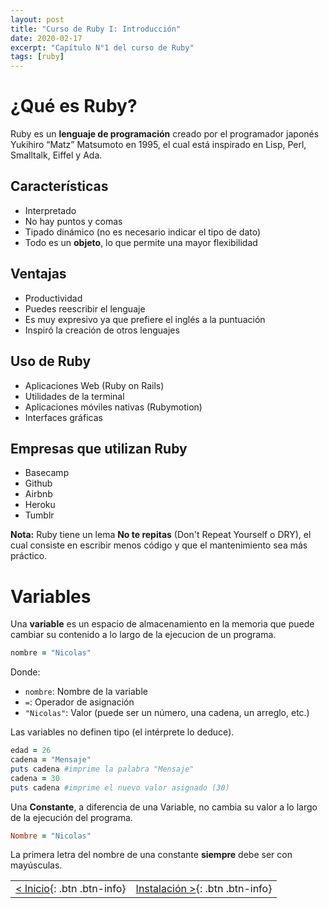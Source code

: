 ```yaml
---
layout: post
title: "Curso de Ruby I: Introducción"
date: 2020-02-17
excerpt: "Capítulo N°1 del curso de Ruby"
tags: [ruby]
---
```


# ¿Qué es Ruby?

Ruby es un **lenguaje de programación** creado por el programador japonés Yukihiro “Matz” Matsumoto en 1995, el cual está inspirado en Lisp, Perl, Smalltalk, Eiffel y Ada.

## Características

* Interpretado
* No hay puntos y comas
* Tipado dinámico (no es necesario indicar el tipo de dato)
* Todo es un **objeto**, lo que permite una mayor flexibilidad

## Ventajas

* Productividad
* Puedes reescribir el lenguaje
* Es muy expresivo ya que prefiere el inglés a la puntuación
* Inspiró la creación de otros lenguajes

## Uso de Ruby

* Aplicaciones Web (Ruby on Rails)
* Utilidades de la terminal
* Aplicaciones móviles nativas (Rubymotion)
* Interfaces gráficas

## Empresas que utilizan Ruby

* Basecamp
* Github
* Airbnb
* Heroku
* Tumblr

**Nota:** Ruby tiene un lema **No te repitas** (Don't Repeat Yourself o DRY), el cual consiste en escribir menos código y que el mantenimiento sea más práctico.

# Variables

Una **variable** es un espacio de almacenamiento en la memoria que puede cambiar su contenido a lo largo de la ejecucion de un programa.

``` ruby
nombre = "Nicolas"
```

Donde:
* `nombre`: Nombre de la variable
* `=`: Operador de asignación
* `"Nicolas"`: Valor (puede ser un número, una cadena, un arreglo, etc.)

Las variables no definen tipo (el intérprete lo deduce).

``` ruby
edad = 26
cadena = "Mensaje"
puts cadena #imprime la palabra "Mensaje"
cadena = 30
puts cadena #imprime el nuevo valor asignado (30)
```

Una **Constante**, a diferencia de una Variable, no cambia su valor a lo largo de la ejecución del programa.

``` ruby
Nombre = "Nicolas"
```

La primera letra del nombre de una constante **siempre** debe ser con mayúsculas.

|     |     |
|:----|----:|
| [< Inicio](https://nisoto.github.io/blog/){: .btn .btn-info} | [Instalación >](https://nisoto.github.io/curso-ruby-ii-instalacion/){: .btn .btn-info} |
